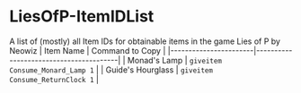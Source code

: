 # LiesOfP-ItemIDList
A list of (mostly) all Item IDs for obtainable items in the game Lies of P by Neowiz
| Item Name             | Command to Copy                        |
|-----------------------|----------------------------------------|
| Monad's Lamp          | `giveitem Consume_Monard_Lamp 1`       |
| Guide's Hourglass     | `giveitem Consume_ReturnClock 1`       |
